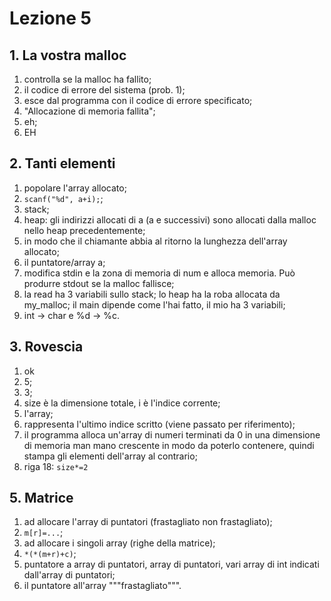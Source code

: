 # Lezione 5


## 1. La vostra malloc
1. controlla se la malloc ha fallito;
2. il codice di errore del sistema (prob. 1);
3. esce dal programma con il codice di errore specificato;
4. "Allocazione di memoria fallita";
5. eh;
6. EH

## 2. Tanti elementi
1. popolare l'array allocato;
2. `scanf("%d", a+i);`;
3. stack;
4. heap: gli indirizzi allocati di a (a e successivi) sono allocati dalla malloc nello heap precedentemente;
5. in modo che il chiamante abbia al ritorno la lunghezza dell'array allocato;
6. il puntatore/array a;
7. modifica stdin e la zona di memoria di num e alloca memoria. Può produrre stdout se la malloc fallisce;
8. la read ha 3 variabili sullo stack; lo heap ha la roba allocata da my_malloc; il main dipende come l'hai fatto, il mio ha 3 variabili;
9. int -> char e %d -> %c.

## 3. Rovescia
1. ok
2. 5;
3. 3;
4. size è la dimensione totale, i è l'indice corrente;
5. l'array;
6. rappresenta l'ultimo indice scritto (viene passato per riferimento);
7. il programma alloca un'array di numeri terminati da 0 in una dimensione di memoria man mano crescente in modo da poterlo contenere, quindi stampa gli elementi dell'array al contrario;
8. riga 18: `size*=2`

## 5. Matrice
1. ad allocare l'array di puntatori (frastagliato non frastagliato);
2. `m[r]=...`;
3. ad allocare i singoli array (righe della matrice);
4. `*(*(m+r)+c)`;
5. puntatore a array di puntatori, array di puntatori, vari array di int indicati dall'array di puntatori;
6. il puntatore all'array """frastagliato""".
